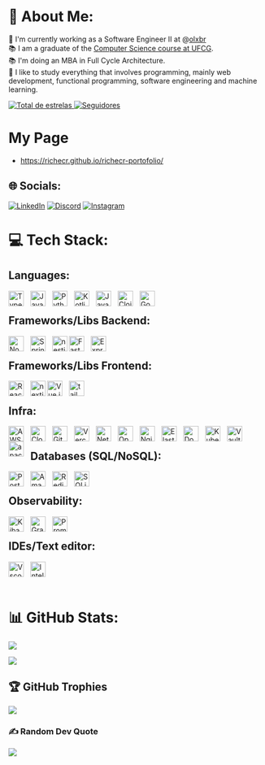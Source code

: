 # 💫 About Me:
🔭 I'm currently working as a Software Engineer II at @[olxbr](https://www.olx.com.br/)<br>📚 I am a graduate of the [Computer Science course at UFCG](https://www.computacao.ufcg.edu.br/p%C3%A1gina-principal).<br>📚 I'm doing an MBA in Full Cycle Architecture.<br>🌱 I like to study everything that involves programming, mainly web development, functional programming, software engineering and machine learning.<br>

<p align="left">
    <a href="https://github.com/richecr?tab=repositories&sort=stargazers">
        <img 
            alt="Total de estrelas" 
            title="Total de estrelas GitHub" 
            src="https://custom-icon-badges.demolab.com/github/stars/richecr?color=55960c&style=for-the-badge&labelColor=488207&logo=star&label=estrelas"
        />
    </a>
    <a href="https://github.com/Larissakich?tab=followers">
        <img 
            alt="Seguidores" 
            title="Me siga no GitHub" 
            src="https://custom-icon-badges.demolab.com/github/followers/richecr?color=236ad3&labelColor=1155ba&style=for-the-badge&logo=github&label=Seguidores&logoColor=white"
        />
    </a>
</p>

# My Page
- https://richecr.github.io/richecr-portofolio/

## 🌐 Socials:
[![LinkedIn](https://img.shields.io/badge/LinkedIn-%230077B5.svg?logo=linkedin&logoColor=white)](https://linkedin.com/in/rich-ramalho) [![Discord](https://img.shields.io/badge/Discord-%237289DA.svg?logo=discord&logoColor=white)](https://discord.gg/Richecr#6035) [![Instagram](https://img.shields.io/badge/Instagram-%23E4405F.svg?logo=Instagram&logoColor=white)](https://instagram.com/richecr.py)

# 💻 Tech Stack:

## Languages:

<img align="left" alt="TypeScript" title="TypeScript" width="30px" style="padding-right: 10px;" src="https://cdn.jsdelivr.net/gh/devicons/devicon@latest/icons/typescript/typescript-original.svg"/>
<img align="left" alt="JavaScript" title="JavaScript" width="30px" style="padding-right: 10px;" src="https://cdn.jsdelivr.net/gh/devicons/devicon@latest/icons/javascript/javascript-original.svg"/>
<img align="left" alt="Python" title="Python" width="30px" style="padding-right: 10px;" src="https://cdn.jsdelivr.net/gh/devicons/devicon@latest/icons/python/python-original.svg"/>
<img align="left" alt="Kotlin" title="Kotlin" width="30px" style="padding-right: 10px;" src="https://cdn.jsdelivr.net/gh/devicons/devicon@latest/icons/kotlin/kotlin-original.svg"/>
<img align="left" alt="Java" title="Java" width="30px" style="padding-right: 10px;" src="https://cdn.jsdelivr.net/gh/devicons/devicon@latest/icons/java/java-original.svg"/>
<img align="left" alt="Clojure" title="Clojure" width="30px" style="padding-right: 10px;" src="https://cdn.jsdelivr.net/gh/devicons/devicon@latest/icons/clojure/clojure-original.svg"/>
<img align="left" alt="Go" title="Go" width="30px" style="padding-right: 10px;" src="https://cdn.jsdelivr.net/gh/devicons/devicon@latest/icons/go/go-original.svg"/>
<br>

## Frameworks/Libs Backend:
<img align="left" alt="NodeJS" title="Node.js" width="30px" style="padding-right: 10px;" src="https://cdn.jsdelivr.net/gh/devicons/devicon@latest/icons/nodejs/nodejs-original.svg"/>
<img align="left" alt="Spring" title="Spring" width="30px" style="padding-right: 10px;" src="https://cdn.jsdelivr.net/gh/devicons/devicon@latest/icons/spring/spring-original.svg"/>
<img align="left" alt="nestjs" title="nestjs" width="30px" src="https://cdn.jsdelivr.net/gh/devicons/devicon@latest/icons/nestjs/nestjs-original.svg" />
<img align="left" alt="FastAPI" title="FastAPI" width="30px" style="padding-right: 10px;" src="https://cdn.jsdelivr.net/gh/devicons/devicon@latest/icons/fastapi/fastapi-original.svg"/>
<img align="left" alt="Express.js" title="Express.js" width="30px" style="padding-right: 10px;" src="https://cdn.jsdelivr.net/gh/devicons/devicon@latest/icons/express/express-original.svg"/>
<br>

## Frameworks/Libs Frontend:
<img align="left" alt="React" title="React" width="30px" style="padding-right: 10px;" src="https://cdn.jsdelivr.net/gh/devicons/devicon@latest/icons/react/react-original.svg"/>
<img align="left" alt="nextjs" title="nextjs" width="30px" src="https://cdn.jsdelivr.net/gh/devicons/devicon@latest/icons/nextjs/nextjs-original.svg" />
<img align="left" alt="Vue.js" title="Vue.js" width="30px" style="padding-right: 10px;" src="https://cdn.jsdelivr.net/gh/devicons/devicon@latest/icons/vuejs/vuejs-original.svg"/>
<img align="left" alt="tailwindcss" title="tailwindcss" width="30px" src="https://cdn.jsdelivr.net/gh/devicons/devicon@latest/icons/tailwindcss/tailwindcss-original-wordmark.svg" />
<br>

## Infra:
<img align="left" alt="AWS" title="AWS" width="30px" style="padding-right: 10px;" src="https://cdn.jsdelivr.net/gh/devicons/devicon@latest/icons/amazonwebservices/amazonwebservices-original-wordmark.svg"/>
<img align="left" alt="Cloudflare" title="Cloudflare" width="30px" style="padding-right: 10px;" src="https://cdn.jsdelivr.net/gh/devicons/devicon@latest/icons/cloudflare/cloudflare-original.svg"/>
<img align="left" alt="GithubPages" title="Github Pages" width="30px" style="padding-right: 10px;" src="https://cdn.jsdelivr.net/gh/devicons/devicon@latest/icons/github/github-original.svg"/>
<img align="left" alt="Vercel" title="Vercel" width="30px" style="padding-right: 10px;" src="https://cdn.jsdelivr.net/gh/devicons/devicon@latest/icons/vercel/vercel-original.svg"/>
<img align="left" alt="Netlify" title="Netlify" width="30px" style="padding-right: 10px;" src="https://cdn.jsdelivr.net/gh/devicons/devicon@latest/icons/netlify/netlify-original.svg"/>
<img align="left" alt="OpenStack" title="OpenStack" width="30px" style="padding-right: 10px;" src="https://cdn.jsdelivr.net/gh/devicons/devicon@latest/icons/openstack/openstack-original.svg"/>
<img align="left" alt="Nginx" title="Nginx" width="30px" style="padding-right: 10px;" src="https://cdn.jsdelivr.net/gh/devicons/devicon@latest/icons/nginx/nginx-original.svg"/>
<img align="left" alt="ElasticSearch" title="ElasticSearch" width="30px" style="padding-right: 10px;" src="https://cdn.jsdelivr.net/gh/devicons/devicon@latest/icons/elasticsearch/elasticsearch-original.svg"/>
<img align="left" alt="Docker" title="Docker" width="30px" style="padding-right: 10px;" src="https://cdn.jsdelivr.net/gh/devicons/devicon@latest/icons/docker/docker-original.svg"/>
<img align="left" alt="Kubernetes" title="Kubernetes" width="30px" style="padding-right: 10px;" src="https://cdn.jsdelivr.net/gh/devicons/devicon@latest/icons/kubernetes/kubernetes-plain.svg"/>
<img align="left" alt="Vault" title="Vault" width="30px" style="padding-right: 10px;" src="https://cdn.jsdelivr.net/gh/devicons/devicon@latest/icons/vault/vault-original.svg"/>
<img align="left" alt="apachekafka" title="apachekafka" width="30px" style="padding-right: 10px;" src="https://cdn.jsdelivr.net/gh/devicons/devicon@latest/icons/apachekafka/apachekafka-original.svg" />

<br>

## Databases (SQL/NoSQL):
<img align="left" alt="PostgreSQL" title="PostgreSQL" width="30px" style="padding-right: 10px;" src="https://cdn.jsdelivr.net/gh/devicons/devicon@latest/icons/postgresql/postgresql-original.svg"/>
<img align="left" alt="AmazonDynamoDB" title="Amazon DynamoDB" width="30px" style="padding-right: 10px;" src="https://cdn.jsdelivr.net/gh/devicons/devicon@latest/icons/dynamodb/dynamodb-original.svg"/>
<img align="left" alt="Redis" title="Redis" width="30px" style="padding-right: 10px;" src="https://cdn.jsdelivr.net/gh/devicons/devicon@latest/icons/redis/redis-original.svg"/>
<img align="left" alt="SQLite" title="SQLite" width="30px" style="padding-right: 10px;" src="https://cdn.jsdelivr.net/gh/devicons/devicon@latest/icons/sqlite/sqlite-original.svg"/>
<br>

## Observability:
<img align="left" alt="Kibana" title="Kibana" width="30px" style="padding-right: 10px;" src="https://cdn.jsdelivr.net/gh/devicons/devicon@latest/icons/kibana/kibana-original.svg"/>
<img align="left" alt="Grafana" title="Grafana" width="30px" style="padding-right: 10px;" src="https://cdn.jsdelivr.net/gh/devicons/devicon@latest/icons/grafana/grafana-original.svg"/>
<img align="left" alt="Prometheus" title="Prometheus" width="30px" style="padding-right: 10px;" src="https://cdn.jsdelivr.net/gh/devicons/devicon@latest/icons/prometheus/prometheus-original.svg"/>
<br>

## IDEs/Text editor:
<img align="left" alt="Vscode" title="Vscode" width="30px" style="padding-right: 10px;" src="https://cdn.jsdelivr.net/gh/devicons/devicon@latest/icons/vscode/vscode-original.svg"/>
<img align="left" alt="Intellij" title="Intellij" width="30px" style="padding-right: 10px;" src="https://cdn.jsdelivr.net/gh/devicons/devicon@latest/icons/intellij/intellij-original.svg"/>

<br>
<br>
<br>

# 📊 GitHub Stats:


![](https://github-readme-stats.vercel.app/api?username=richecr&&show_icons=true&theme=dracula&include_all_commits=true&locale=pt-br&show=prs_merged,prs_merged_percentage&count_private=true&orgs=olxbr&role=OWNER,COLLABORATOR,ORGANIZATION_MEMBER)
<br>

![](https://github-readme-streak-stats.herokuapp.com/?user=richecr&theme=tokyonight&layout=compact&custom_title=Tecnologias&langs_count=9)
<br>

## 🏆 GitHub Trophies
![](https://github-profile-trophy.vercel.app/?username=richecr&theme=radical&no-frame=false&no-bg=true&margin-w=4)

### ✍️ Random Dev Quote
![](https://quotes-github-readme.vercel.app/api?type=horizontal&theme=dracula)
